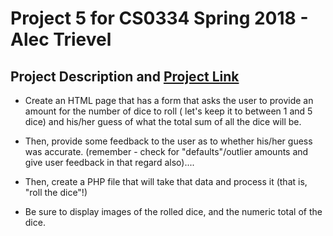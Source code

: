 # Project 5 for CS0334 Spring 2018 - Alec Trievel

## Project Description and [Project Link](http://www.alectrievel.com/schoolwork/CS0334/project5/index.html)

* Create an HTML page that has a form that asks the user to provide an amount for the number of dice to roll ( let's keep it to between 1 and 5 dice) and his/her guess of what the total sum of all the dice will be.

* Then, provide some feedback to the user as to whether his/her guess was accurate. (remember - check for "defaults"/outlier amounts and give user feedback in that regard also)....

* Then, create a PHP file that will take that data and process it (that is, "roll the dice"!)

* Be sure to display images of the rolled dice, and the numeric total of the dice.
